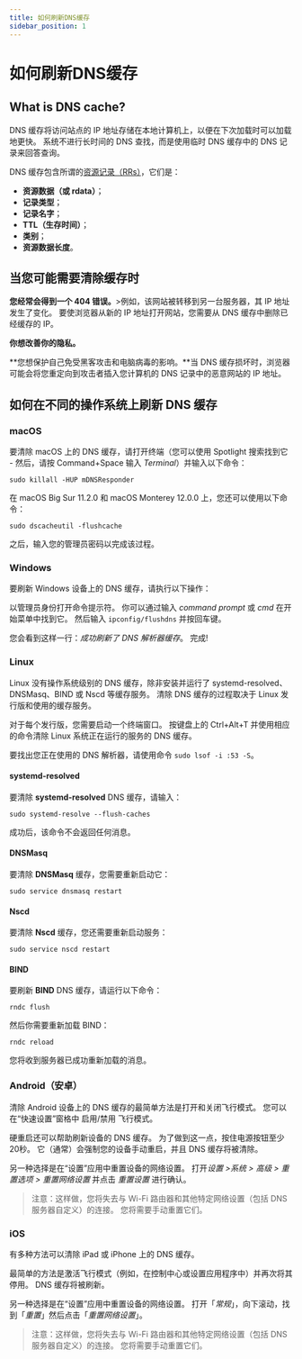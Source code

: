 ```yaml
---
title: 如何刷新DNS缓存
sidebar_position: 1
---
```


# 如何刷新DNS缓存

## What is DNS cache?

DNS 缓存将访问站点的 IP 地址存储在本地计算机上，以便在下次加载时可以加载地更快。 系统不进行长时间的 DNS 查找，而是使用临时 DNS 缓存中的 DNS 记录来回答查询。

DNS 缓存包含所谓的[资源记录（RRs）](https://en.wikipedia.org/wiki/Domain_Name_System#Resource_records)，它们是：

* **资源数据（或 rdata）**；
* **记录类型**；
* **记录名字**；
* **TTL（生存时间）**；
* **类别**；
* **资源数据长度**。

## 当您可能需要清除缓存时

**您经常会得到一个 404 错误。**>例如，该网站被转移到另一台服务器，其 IP 地址发生了变化。 要使浏览器从新的 IP 地址打开网站，您需要从 DNS 缓存中删除已经缓存的 IP。

**你想改善你的隐私。**

**您想保护自己免受黑客攻击和电脑病毒的影响。**当 DNS 缓存损坏时，浏览器可能会将您重定向到攻击者插入您计算机的 DNS 记录中的恶意网站的 IP 地址。

## 如何在不同的操作系统上刷新 DNS 缓存

### macOS

要清除 macOS 上的 DNS 缓存，请打开终端（您可以使用 Spotlight 搜索找到它 - 然后，请按 Command+Space 输入 *Terminal*）并输入以下命令：

`sudo killall -HUP mDNSResponder`

在 macOS Big Sur 11.2.0 和 macOS Monterey 12.0.0 上，您还可以使用以下命令：

`sudo dscacheutil -flushcache`

之后，输入您的管理员密码以完成该过程。

### Windows

要刷新 Windows 设备上的 DNS 缓存，请执行以下操作：

以管理员身份打开命令提示符。 你可以通过输入 *command prompt* 或 *cmd* 在开始菜单中找到它。 然后输入 `ipconfig/flushdns` 并按回车键。

您会看到这样一行：*成功刷新了 DNS 解析器缓存*。 完成!

### Linux

Linux 没有操作系统级别的 DNS 缓存，除非安装并运行了 systemd-resolved、DNSMasq、BIND 或 Nscd 等缓存服务。 清除 DNS 缓存的过程取决于 Linux 发行版和使用的缓存服务。

对于每个发行版，您需要启动一个终端窗口。 按键盘上的 Ctrl+Alt+T 并使用相应的命令清除 Linux 系统正在运行的服务的 DNS 缓存。

要找出您正在使用的 DNS 解析器，请使用命令 `sudo lsof -i :53 -S`。

#### systemd-resolved

要清除 **systemd-resolved** DNS 缓存，请输入：

`sudo systemd-resolve --flush-caches`

成功后，该命令不会返回任何消息。

#### DNSMasq

要清除 **DNSMasq** 缓存，您需要重新启动它：

`sudo service dnsmasq restart`

#### Nscd

要清除 **Nscd** 缓存，您还需要重新启动服务：

`sudo service nscd restart`

#### BIND

要刷新 **BIND** DNS 缓存，请运行以下命令：

`rndc flush`

然后你需要重新加载 BIND：

`rndc reload`

您将收到服务器已成功重新加载的消息。

### Android（安卓）

清除 Android 设备上的 DNS 缓存的最简单方法是打开和关闭飞行模式。 您可以在“快速设置”窗格中 启用/禁用 飞行模式。

硬重启还可以帮助刷新设备的 DNS 缓存。 为了做到这一点，按住电源按钮至少20秒。 它（通常）会强制您的设备手动重启，并且 DNS 缓存将被清除。

另一种选择是在“设置”应用中重置设备的网络设置。 打开*设置 >系统 > 高级 > 重置选项 > 重置网络设置* 并点击 *重置设置* 进行确认。

> 注意：这样做，您将失去与 Wi-Fi 路由器和其他特定网络设置（包括 DNS 服务器自定义）的连接。 您将需要手动重置它们。

### iOS

有多种方法可以清除 iPad 或 iPhone 上的 DNS 缓存。

最简单的方法是激活飞行模式（例如，在控制中心或设置应用程序中）并再次将其停用。 DNS 缓存将被刷新。

另一种选择是在“设置”应用中重置设备的网络设置。 打开「*常规*」，向下滚动，找到「*重置*」然后点击「*重置网络设置*」。

> 注意：这样做，您将失去与 Wi-Fi 路由器和其他特定网络设置（包括 DNS 服务器自定义）的连接。 您将需要手动重置它们。